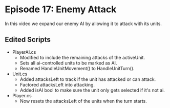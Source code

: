 # Episode 17: Enemy Attack

In this video we expand our enemy AI by allowing it to attack with its units.

## Edited Scripts
- PlayerAI.cs
  - Modified to include the remaining attacks of the activeUnit.
  - Sets all ai-controlled units to be marked as AI.
  - Renamed HandleUnitMovement() to HandleUnitTurn().
- Unit.cs
  - Added attacksLeft to track if the unit has attacked or can attack.
  - Factored attacksLeft into attacking.
  - Added isAI bool to make sure the unit only gets selected if it's not ai.
- Player.cs
  - Now resets the attacksLeft of the units when the turn starts.